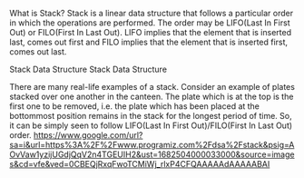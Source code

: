 What is Stack?
Stack is a linear data structure that follows a particular order in which the operations are performed. The order may be LIFO(Last In First Out) or FILO(First In Last Out). LIFO implies that the element that is inserted last, comes out first and FILO implies that the element that is inserted first, comes out last.

Stack Data Structure
Stack Data Structure

There are many real-life examples of a stack. Consider an example of plates stacked over one another in the canteen. The plate which is at the top is the first one to be removed, i.e. the plate which has been placed at the bottommost position remains in the stack for the longest period of time. So, it can be simply seen to follow LIFO(Last In First Out)/FILO(First In Last Out) order.
https://www.google.com/url?sa=i&url=https%3A%2F%2Fwww.programiz.com%2Fdsa%2Fstack&psig=AOvVaw1yzijUGdjQqV2n4TGEUIH2&ust=1682504000033000&source=images&cd=vfe&ved=0CBEQjRxqFwoTCMiWj_rlxP4CFQAAAAAdAAAAABAI
